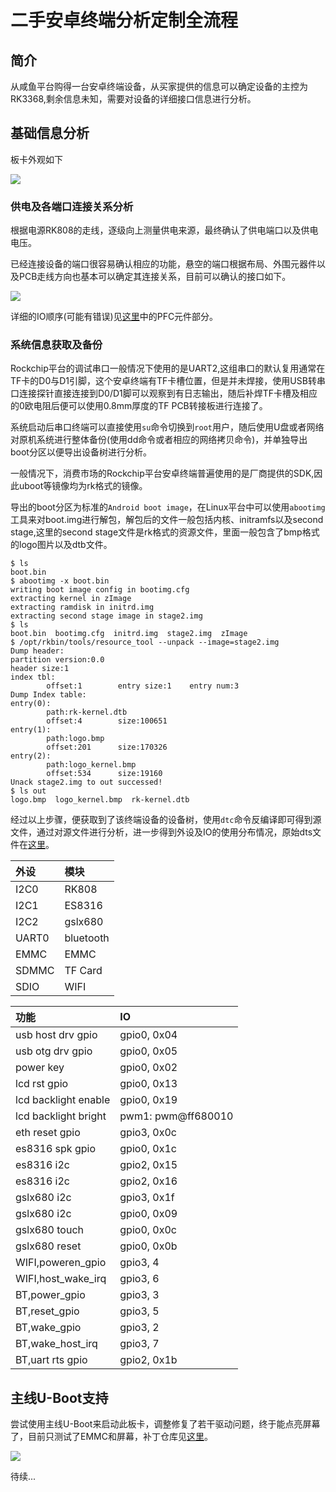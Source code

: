 # 二手安卓终端分析定制全流程

## 简介

从咸鱼平台购得一台安卓终端设备，从买家提供的信息可以确定设备的主控为RK3368,剩余信息未知，需要对设备的详细接口信息进行分析。

## 基础信息分析

板卡外观如下

![](YMD8_MB.png)

### 供电及各端口连接关系分析

根据电源RK808的走线，逐级向上测量供电来源，最终确认了供电端口以及供电电压。

已经连接设备的端口很容易确认相应的功能，悬空的端口根据布局、外围元器件以及PCB走线方向也基本可以确定其连接关系，目前可以确认的接口如下。

![](interface.png)

详细的IO顺序(可能有错误)见[这里](YMD8_MB_Adapter.pdf)中的PFC元件部分。

### 系统信息获取及备份

Rockchip平台的调试串口一般情况下使用的是UART2,这组串口的默认复用通常在TF卡的D0与D1引脚，这个安卓终端有TF卡槽位置，但是并未焊接，使用USB转串口连接探针直接连接到D0/D1脚可以观察到有日志输出，随后补焊TF卡槽及相应的0欧电阻后便可以使用0.8mm厚度的TF PCB转接板进行连接了。

系统启动后串口终端可以直接使用`su`命令切换到`root`用户，随后使用U盘或者网络对原机系统进行整体备份(使用dd命令或者相应的网络拷贝命令)，并单独导出boot分区以便导出设备树进行分析。

一般情况下，消费市场的Rockchip平台安卓终端普遍使用的是厂商提供的SDK,因此uboot等镜像均为rk格式的镜像。

导出的boot分区为标准的`Android boot image`，在Linux平台中可以使用`abootimg`工具来对boot.img进行解包，解包后的文件一般包括内核、initramfs以及second stage,这里的second stage文件是rk格式的资源文件，里面一般包含了bmp格式的logo图片以及dtb文件。

```shell
$ ls
boot.bin
$ abootimg -x boot.bin
writing boot image config in bootimg.cfg
extracting kernel in zImage
extracting ramdisk in initrd.img
extracting second stage image in stage2.img
$ ls
boot.bin  bootimg.cfg  initrd.img  stage2.img  zImage
$ /opt/rkbin/tools/resource_tool --unpack --image=stage2.img
Dump header:
partition version:0.0
header size:1
index tbl:
        offset:1        entry size:1    entry num:3
Dump Index table:
entry(0):
        path:rk-kernel.dtb
        offset:4        size:100651
entry(1):
        path:logo.bmp
        offset:201      size:170326
entry(2):
        path:logo_kernel.bmp
        offset:534      size:19160
Unack stage2.img to out successed!
$ ls out
logo.bmp  logo_kernel.bmp  rk-kernel.dtb
```

经过以上步骤，便获取到了该终端设备的设备树，使用`dtc`命令反编译即可得到源文件，通过对源文件进行分析，进一步得到外设及IO的使用分布情况，原始dts文件在[这里](rk3368.dts)。

| 外设 | 模块 |
| :--- | :- |
| I2C0 | RK808 |
| I2C1 | ES8316 |
| I2C2 | gslx680 |
| UART0 | bluetooth |
| EMMC | EMMC |
| SDMMC | TF Card |
| SDIO | WIFI |

| 功能 | IO |
| :--- | :- |
| usb host drv gpio | gpio0, 0x04 |
| usb otg drv gpio | gpio0, 0x05 |
| power key | gpio0, 0x02 |
| lcd rst gpio | gpio0, 0x13 |
| lcd backlight enable | gpio0, 0x19 |
| lcd backlight bright | pwm1: pwm@ff680010 |
| eth reset gpio | gpio3, 0x0c |
| es8316 spk gpio | gpio0, 0x1c |
| es8316 i2c | gpio2, 0x15 |
| es8316 i2c | gpio2, 0x16 |
| gslx680 i2c | gpio3, 0x1f |
| gslx680 i2c | gpio0, 0x09 |
| gslx680 touch | gpio0, 0x0c |
| gslx680 reset | gpio0, 0x0b |
| WIFI,poweren_gpio | gpio3, 4 |
| WIFI,host_wake_irq | gpio3, 6 |
| BT,power_gpio | gpio3, 3 |
| BT,reset_gpio | gpio3, 5 |
| BT,wake_gpio | gpio3, 2 |
| BT,wake_host_irq | gpio3, 7 |
| BT,uart rts gpio | gpio2, 0x1b |

## 主线U-Boot支持

尝试使用主线U-Boot来启动此板卡，调整修复了若干驱动问题，终于能点亮屏幕了，目前只测试了EMMC和屏幕，补丁仓库见[这里](https://github.com/ieiao/u-boot/tree/ymd8_mb)。

![](uboot.png)

待续...
